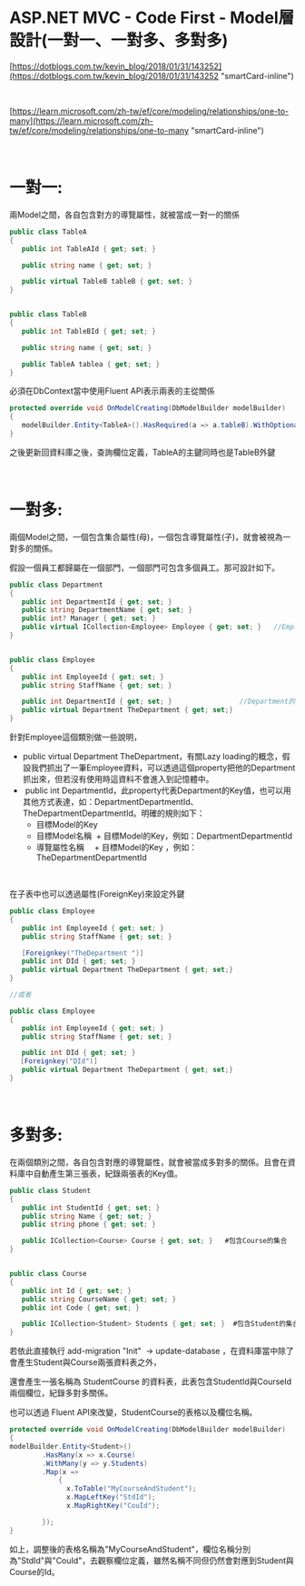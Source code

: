 # ASP.NET MVC - Code First - Model層設計(一對一、一對多、多對多)

[https://dotblogs.com.tw/kevin_blog/2018/01/31/143252](https://dotblogs.com.tw/kevin_blog/2018/01/31/143252 "smartCard-inline")

‌

[https://learn.microsoft.com/zh-tw/ef/core/modeling/relationships/one-to-many](https://learn.microsoft.com/zh-tw/ef/core/modeling/relationships/one-to-many "smartCard-inline")

‌

# **一對一:**

兩Model之間，各自包含對方的導覽屬性，就被當成一對一的關係

```csharp
public class TableA
{
   public int TableAId { get; set; }

   public string name { get; set; }

   public virtual TableB tableB { get; set; }
}


public class TableB
{
   public int TableBId { get; set; }

   public string name { get; set; }

   public TableA tablea { get; set; }
}
```

必須在DbContext當中使用Fluent API表示兩表的主從關係

```csharp
protected override void OnModelCreating(DbModelBuilder modelBuilder)
{
   modelBuilder.Entity<TableA>().HasRequired(a => a.tableB).WithOptional(b => b.tablea);
}
```

之後更新回資料庫之後，查詢欄位定義，TableA的主鍵同時也是TableB外鍵

‌

# **一對多:**

兩個Model之間，一個包含集合屬性(母)，一個包含導覽屬性(子)，就會被視為一對多的關係。

假設一個員工都歸屬在一個部門，一個部門可包含多個員工。那可設計如下。

```csharp
public class Department
{
   public int DepartmentId { get; set; }
   public string DepartmentName { get; set; }
   public int? Manager { get; set; }
   public virtual ICollection<Employee> Employee { get; set; }   //Employee的集合屬性
}


public class Employee
{
   public int EmployeeId { get; set; }
   public string StaffName { get; set; }

   public int DepartmentId { get; set; }　　　　　　　　　　//Department的導覽屬性
   public virtual Department TheDepartment { get; set;}
}
```

針對Employee這個類別做一些說明，

- public virtual Department TheDepartment，有關Lazy loading的概念，假設我們抓出了一筆Employee資料，可以透過這個property把他的Department抓出來，但若沒有使用時這資料不會進入到記憶體中。
-  public int DepartmentId，此property代表Department的Key值，也可以用其他方式表達，如：DepartmentDepartmentId、TheDepartmentDepartmentId。明確的規則如下：
  - 目標Model的Key
  - 目標Model名稱  + 目標Model的Key，例如：DepartmentDepartmentId
  - 導覽屬性名稱　 + 目標Model的Key ，例如：TheDepartmentDepartmentId

‌

在子表中也可以透過屬性(ForeignKey)來設定外鍵

```csharp
public class Employee
{
   public int EmployeeId { get; set; }
   public string StaffName { get; set; }

   [Foreignkey("TheDepartment ")]
   public int DId { get; set; }　　　　　　　　　　
   public virtual Department TheDepartment { get; set;}
}

//或者

public class Employee
{
   public int EmployeeId { get; set; }
   public string StaffName { get; set; }

   public int DId { get; set; }　
　 [Foreignkey("DId")]
   public virtual Department TheDepartment { get; set;}
}
```

‌

# **多對多:**

在兩個類別之間，各自包含對應的導覽屬性，就會被當成多對多的關係。且會在資料庫中自動產生第三張表，紀錄兩張表的Key值。

```csharp
public class Student
{
   public int StudentId { get; set; }
   public string Name { get; set; }
   public string phone { get; set; }

   public ICollection<Course> Course { get; set; }   #包含Course的集合
}


public class Course
{
   public int Id { get; set; }
   public string CourseName { get; set; }
   public int Code { get; set; }

   public ICollection<Student> Students { get; set; }  #包含Student的集合
}
```

若依此直接執行 add-migration "Init"  -> update-database ，在資料庫當中除了會產生Student與Course兩張資料表之外，

還會產生一張名稱為 StudentCourse 的資料表，此表包含StudentId與CourseId兩個欄位，紀錄多對多關係。

也可以透過 Fluent API來改變，StudentCourse的表格以及欄位名稱。

```csharp
protected override void OnModelCreating(DbModelBuilder modelBuilder)
{
modelBuilder.Entity<Student>()
        .HasMany(x => x.Course)
        .WithMany(y => y.Students)
        .Map(x =>
            {
              x.ToTable("MyCourseAndStudent");
              x.MapLeftKey("StdId");
              x.MapRightKey("CouId");

        });
}
```

如上，調整後的表格名稱為"MyCourseAndStudent"，欄位名稱分別為"StdId"與"CouId"，去觀察欄位定義，雖然名稱不同但仍然會對應到Student與Course的Id。